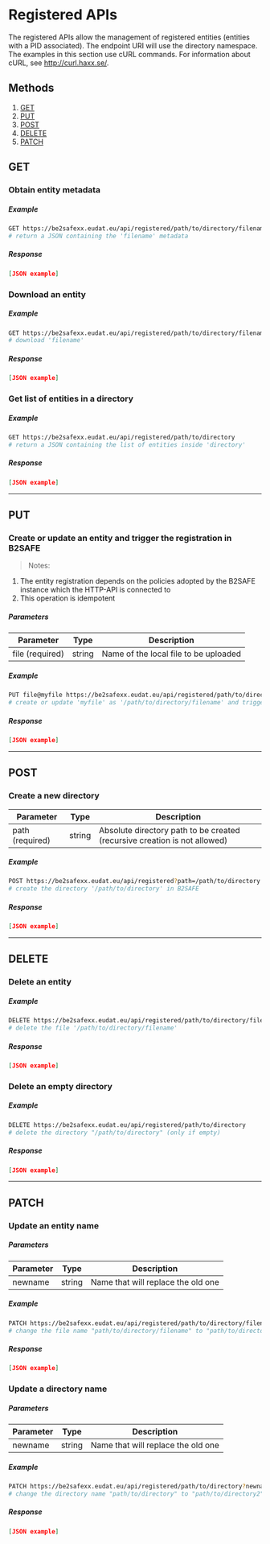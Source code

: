 
# Registered APIs


The registered APIs allow the management of registered entities (entities with a PID associated).
The endpoint URI will use the directory namespace.
The examples in this section use cURL commands. For information about cURL, see http://curl.haxx.se/.

## Methods
1. [GET](#get)
2. [PUT](#put)
3. [POST](#post)
4. [DELETE](#delete)
5. [PATCH](#patch)


## **GET**
### Obtain entity metadata
##### Example
```bash
GET https://be2safexx.eudat.eu/api/registered/path/to/directory/filename
# return a JSON containing the 'filename' metadata
```
##### Response
```json
[JSON example]
```

### Download an entity
##### Example
```bash
GET https://be2safexx.eudat.eu/api/registered/path/to/directory/filename?download
# download 'filename'
```
##### Response
```json
[JSON example]
```

### Get list of entities in a directory
##### Example
```bash
GET https://be2safexx.eudat.eu/api/registered/path/to/directory
# return a JSON containing the list of entities inside 'directory'
```
##### Response
```json
[JSON example]
```

---
## **PUT**
### Create or update an entity **and trigger the registration in B2SAFE**

> Notes:
1. The entity registration depends on the policies adopted by the B2SAFE instance which the HTTP-API is connected to
2. This operation is idempotent

####
##### Parameters
| Parameter | Type | Description
|-----------|------|-------------
| file (required) | string | Name of the local file to be uploaded
##### Example
```bash
PUT file@myfile https://be2safexx.eudat.eu/api/registered/path/to/directory/filename
# create or update 'myfile' as '/path/to/directory/filename' and trigger the registration in B2SAFE
```
##### Response
```json
[JSON example]
```

---
## **POST**
### Create a new directory
| Parameter | Type | Description
|-----------|------|-------------
| path (required) | string | Absolute directory path to be created (recursive creation is not allowed)
##### Example
```bash
POST https://be2safexx.eudat.eu/api/registered?path=/path/to/directory
# create the directory '/path/to/directory' in B2SAFE
```
##### Response
```json
[JSON example]
```

---
## **DELETE**
### Delete an entity
##### Example
```bash
DELETE https://be2safexx.eudat.eu/api/registered/path/to/directory/filename
# delete the file '/path/to/directory/filename'
```
##### Response
```json
[JSON example]
```

### Delete an empty directory
##### Example
```bash
DELETE https://be2safexx.eudat.eu/api/registered/path/to/directory
# delete the directory "/path/to/directory" (only if empty)
```
##### Response
```json
[JSON example]
```


---
## **PATCH**
### Update an entity name
##### Parameters
| Parameter | Type | Description
|-----------|------|-------------
| newname | string | Name that will replace the old one
##### Example
```bash
PATCH https://be2safexx.eudat.eu/api/registered/path/to/directory/filename?newname=filename2
# change the file name "path/to/directory/filename" to "path/to/directory/filename2"
```
##### Response
```json
[JSON example]
```

### Update a directory name
##### Parameters
| Parameter | Type | Description
|-----------|------|-------------
| newname | string | Name that will replace the old one
##### Example
```bash
PATCH https://be2safexx.eudat.eu/api/registered/path/to/directory?newname=directory2
# change the directory name "path/to/directory" to "path/to/directory2"
```
##### Response
```json
[JSON example]
```
